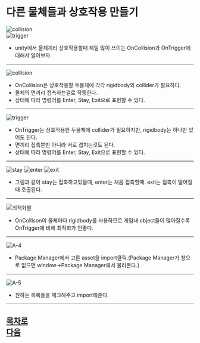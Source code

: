 다른 물체들과 상호작용 만들기
=======================
![collision](https://github.com/isp829/HU/blob/master/images/lecture3/3-1-1.PNG)  
![trigger](https://github.com/isp829/HU/blob/master/images/lecture3/3-1-1.PNG)  
* unity에서 물체끼리 상호작용할때 제일 많이 쓰이는 OnCollision과 OnTrigger에 대해서 알아보자.  
---------------------------------------------------  
![collision](https://github.com/isp829/HU/blob/master/images/lectureA/A-1.png)
* OnCollision은 상호작용할 두물체에 각각 rigidbody와 collider가 필요하다.
* 물체의 면끼리 접촉하는걸로 작동한다.  
* 상태에 따라 명령어를 Enter, Stay, Exit으로 표현할 수 있다.  
--------------------------------------------------------------------------------------    
![trigger](https://github.com/isp829/HU/blob/master/images/lectureA/A-2.png)   
* OnTrigger는 상호작용한 두물체에 collider가 필요하지만, rigidbody는 하나만 있어도 된다.  
* 면끼리 접촉뿐만 아니라 서로 겹치는것도 된다.  
* 상태에 따라 명령어를 Enter, Stay, Exit으로 표현할 수 있다.  
------------------------------------------------------------- 
![stay](https://github.com/isp829/HU/blob/master/images/lectureA/A-3.png)
![enter](https://github.com/isp829/HU/blob/master/images/lectureA/A-3.png)
![exit](https://github.com/isp829/HU/blob/master/images/lectureA/A-3.png) 
* 그림과 같이 stay는 접촉하고있을때, enter는 처음 접촉할때. exit는 접촉이 떨어질때 호출된다.  
-------------------------------------------------------------    
![최적화짤](https://github.com/isp829/HU/blob/master/images/lectureA/A-3.png) 
* OnCollison이 물체마다 rigidbody를 사용하므로 게임내 object들이 많아질수록 OnTrigger에 비해 최적화가 안좋다.   
-------------------------------------------------------------    
![A-4](https://github.com/isp829/HU/blob/master/images/lectureA/A-4.png)   
* Package Manager에서 고른 asset을 import클릭.(Package Manager가 창으로 없으면 window->Package Manager에서 불러온다.)  
------------------  
![A-5](https://github.com/isp829/HU/blob/master/images/lectureA/A-5.png)   
* 원하는 목록들을 체크해주고 import해준다.  
-------------------------------------------------------------   

[목차로](https://github.com/isp829/HU/blob/master/README.md)  
[다음](https://github.com/isp829/HU/blob/master/lecture/lecture3-1.md)  
-----------------------------
    
